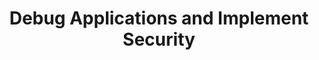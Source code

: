 ---
layout: default
title: Debug Applications and Implement Security
has_children: true
parent: Exam 70-483
permalink: /c-sharp/debug-applications-and-implement-security/
nav_order: 3
---